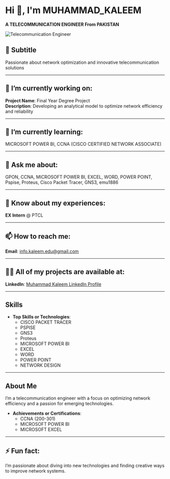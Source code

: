 # Hi 👋, I'm MUHAMMAD_KALEEM
**A TELECOMMUNICATION ENGINEER From PAKISTAN**

![Telecommunication Engineer](https://github.com/username/repository-name/blob/main/image-name.jpg?raw=true)
## 🌟 Subtitle
Passionate about network optimization and innovative telecommunication solutions

---

## 🔭 I’m currently working on:
**Project Name**: Final Year Degree Project  
**Description**: Developing an analytical model to optimize network efficiency and reliability

---

## 🌱 I’m currently learning:
MICROSOFT POWER BI, CCNA (CISCO CERTIFIED NETWORK ASSOCIATE)

---

## 💬 Ask me about:
GPON, CCNA, MICROSOFT POWER BI, EXCEL, WORD, POWER POINT, Pspise, Proteus, Cisco Packet Tracer, GNS3, emu1886

---

## 📄 Know about my experiences:
**EX Intern** @ PTCL

---

## 📫 How to reach me:
**Email**: info.kaleem.edu@gmail.com

---

## 👨‍💻 All of my projects are available at:
**LinkedIn**: [Muhammad Kaleem LinkedIn Profile](https://www.linkedin.com/in/muhammad-kaleem4)

---

## Skills
- **Top Skills or Technologies**:
  - CISCO PACKET TRACER
  - PSPISE
  - GNS3
  - Proteus
  - MICROSOFT POWER BI
  - EXCEL
  - WORD
  - POWER POINT
  - NETWORK DESIGN

---

## About Me
I’m a telecommunication engineer with a focus on optimizing network efficiency and a passion for emerging technologies.

- **Achievements or Certifications**:
  - CCNA (200-301)
  - MICROSOFT POWER BI
  - MICROSOFT EXCEL

---

## ⚡ Fun fact:
I’m passionate about diving into new technologies and finding creative ways to improve network systems.


<!---
MUHAMMAD-KALEEM-04/MUHAMMAD-KALEEM-04 is a ✨ special ✨ repository because its `README.md` (this file) appears on your GitHub profile.
You can click the Preview link to take a look at your changes.
--->
